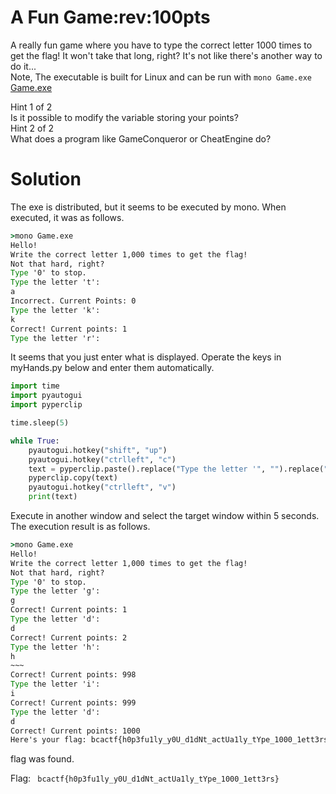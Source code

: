 # A Fun Game:rev:100pts
A really fun game where you have to type the correct letter 1000 times to get the flag! It won't take that long, right? It's not like there's another way to do it...  
Note, The executable is built for Linux and can be run with `mono Game.exe`  
[Game.exe](Game.exe)  
  
Hint 1 of 2  
Is it possible to modify the variable storing your points?  
Hint 2 of 2  
What does a program like GameConqueror or CheatEngine do?  

# Solution
The exe is distributed, but it seems to be executed by mono.
When executed, it was as follows. 
```cmd
>mono Game.exe
Hello!
Write the correct letter 1,000 times to get the flag!
Not that hard, right?
Type '0' to stop.
Type the letter 't':
a
Incorrect. Current Points: 0
Type the letter 'k':
k
Correct! Current points: 1
Type the letter 'r':
```
It seems that you just enter what is displayed.
Operate the keys in myHands.py below and enter them automatically. 
```python:myhands.py
import time
import pyautogui
import pyperclip

time.sleep(5)

while True:
    pyautogui.hotkey("shift", "up")
    pyautogui.hotkey("ctrlleft", "c")
    text = pyperclip.paste().replace("Type the letter '", "").replace("':", "").replace("\n", "")
    pyperclip.copy(text)
    pyautogui.hotkey("ctrlleft", "v")
    print(text)
```
Execute in another window and select the target window within 5 seconds.
The execution result is as follows. 
```cmd
>mono Game.exe
Hello!
Write the correct letter 1,000 times to get the flag!
Not that hard, right?
Type '0' to stop.
Type the letter 'g':
g
Correct! Current points: 1
Type the letter 'd':
d
Correct! Current points: 2
Type the letter 'h':
h
~~~
Correct! Current points: 998
Type the letter 'i':
i
Correct! Current points: 999
Type the letter 'd':
d
Correct! Current points: 1000
Here's your flag: bcactf{h0p3fu1ly_y0U_d1dNt_actUa1ly_tYpe_1000_1ett3rs}
```
flag was found.  

Flag: ``` bcactf{h0p3fu1ly_y0U_d1dNt_actUa1ly_tYpe_1000_1ett3rs}```